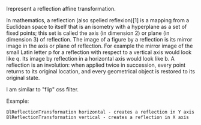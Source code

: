 Irepresent a reflection affine transformation.

In mathematics, a reflection (also spelled reflexion)[1] is a mapping from a Euclidean space to itself that is an isometry with a hyperplane as a set of fixed points; this set is called the axis (in dimension 2) or plane (in dimension 3) of reflection. The image of a figure by a reflection is its mirror image in the axis or plane of reflection. For example the mirror image of the small Latin letter p for a reflection with respect to a vertical axis would look like q. Its image by reflection in a horizontal axis would look like b. A reflection is an involution: when applied twice in succession, every point returns to its original location, and every geometrical object is restored to its original state.

I am similar to "flip" css filter.

Example:

	BlReflectionTransformation horizontal - creates a reflection in Y axis
	BlReflectionTransformation vertical - creates a reflection in X axis